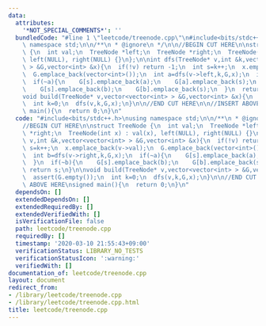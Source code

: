 ```yaml
---
data:
  attributes:
    '*NOT_SPECIAL_COMMENTS*': ''
  bundledCode: "#line 1 \"leetcode/treenode.cpp\"\n#include<bits/stdc++.h>\nusing\
    \ namespace std;\n\n/**\n * @ignore\n */\n\n//BEGIN CUT HERE\n\nstruct TreeNode\
    \ {\n  int val;\n  TreeNode *left;\n  TreeNode *right;\n  TreeNode(int x) : val(x),\
    \ left(NULL), right(NULL) {}\n};\n\nint dfs(TreeNode* v,int &k,vector<vector<int>\
    \ > &G,vector<int> &x){\n  if(!v) return -1;\n  int s=k++;\n  x.emplace_back(v->val);\n\
    \  G.emplace_back(vector<int>());\n  int a=dfs(v->left,k,G,x);\n  int b=dfs(v->right,k,G,x);\n\
    \  if(~a){\n    G[s].emplace_back(a);\n    G[a].emplace_back(s);\n  }\n  if(~b){\n\
    \    G[s].emplace_back(b);\n    G[b].emplace_back(s);\n  }\n  return s;\n}\n\n\
    void build(TreeNode* v,vector<vector<int> > &G,vector<int> &x){\n  assert(G.empty());\n\
    \  int k=0;\n  dfs(v,k,G,x);\n}\n\n//END CUT HERE\n\n//INSERT ABOVE HERE\nsigned\
    \ main(){\n  return 0;\n}\n"
  code: "#include<bits/stdc++.h>\nusing namespace std;\n\n/**\n * @ignore\n */\n\n\
    //BEGIN CUT HERE\n\nstruct TreeNode {\n  int val;\n  TreeNode *left;\n  TreeNode\
    \ *right;\n  TreeNode(int x) : val(x), left(NULL), right(NULL) {}\n};\n\nint dfs(TreeNode*\
    \ v,int &k,vector<vector<int> > &G,vector<int> &x){\n  if(!v) return -1;\n  int\
    \ s=k++;\n  x.emplace_back(v->val);\n  G.emplace_back(vector<int>());\n  int a=dfs(v->left,k,G,x);\n\
    \  int b=dfs(v->right,k,G,x);\n  if(~a){\n    G[s].emplace_back(a);\n    G[a].emplace_back(s);\n\
    \  }\n  if(~b){\n    G[s].emplace_back(b);\n    G[b].emplace_back(s);\n  }\n \
    \ return s;\n}\n\nvoid build(TreeNode* v,vector<vector<int> > &G,vector<int> &x){\n\
    \  assert(G.empty());\n  int k=0;\n  dfs(v,k,G,x);\n}\n\n//END CUT HERE\n\n//INSERT\
    \ ABOVE HERE\nsigned main(){\n  return 0;\n}\n"
  dependsOn: []
  extendedDependsOn: []
  extendedRequiredBy: []
  extendedVerifiedWith: []
  isVerificationFile: false
  path: leetcode/treenode.cpp
  requiredBy: []
  timestamp: '2020-03-10 21:55:43+09:00'
  verificationStatus: LIBRARY_NO_TESTS
  verificationStatusIcon: ':warning:'
  verifiedWith: []
documentation_of: leetcode/treenode.cpp
layout: document
redirect_from:
- /library/leetcode/treenode.cpp
- /library/leetcode/treenode.cpp.html
title: leetcode/treenode.cpp
---
```

